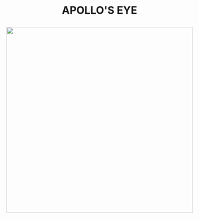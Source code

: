# <p align = "center"> APOLLO'S EYE </p>
<p align="center">
  <img src="https://github.com/sagnik1511/India-Connect-AI-Hackathon/blob/main/assets/Apollo's%20Eye.jpg" height="500">
 </p>
